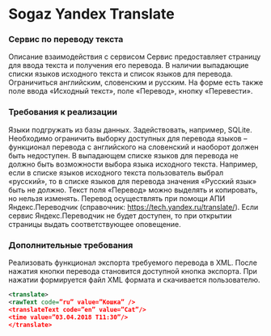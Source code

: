 # Sogaz Yandex Translate
### Сервис по переводу текста
Описание взаимодействия с сервисом
Сервис предоставляет страницу для ввода текста и получения его перевода.
В наличии выпадающие списки языков исходного текста и список языков для перевода. Ограничиться английским, словенским и русским.
На форме есть также поле ввода «Исходный текст», поле «Перевод», кнопку «Перевести».

### Требования к реализации
Языки подгружать из базы данных. Задействовать, например, SQLite. Необходимо ограничить выборку доступных для перевода языков – функционал перевода с английского на словенский и наоборот должен быть недоступен.
В выпадающем списке языков для перевода не должно быть возможности выбора языка исходного текста. Например, если в списке языков исходного текста пользователь выбрал «русский», то в списке языков для перевода значения «Русский язык» быть не должно.
Текст поля «Перевод» можно выделять и копировать, но нельзя изменять.
Перевод осуществлять при помощи АПИ Яндекс.Переводчик (справочник: https://tech.yandex.ru/translate/). Если сервис Яндекс.Переводчик не будет доступен, то при открытии страницы выдать соответствующее оповещение.

### Дополнительные требования
Реализовать функционал экспорта требуемого перевода в XML.
После нажатия кнопки перевода становится доступной кнопка экспорта. При нажатии формируется файл XML формата и скачивается пользователю.
```xml
<translate>
<rawText code=”ru” value=”Кошка” />
<translateText code=”en” value=”Cat”/>
<time value=”03.04.2018 T11:30”/>
</translate>
```


